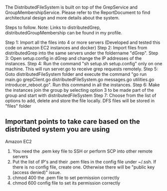 The DistributedFileSystem is built on top of the GrepService and GroupMembershipService.
Please refer to the ReportDocument to find architectural design and more details about the system.

Steps to follow.
Note: Links to distributedGrep, distributedGroupMembership can be found in my profile. 

Step 1: Import all the files into 4 or more servers (Developed and tested this code on amazon EC2 instances and docker)
Step 2: Import files from distributedGrep into the same servers under the foldername "dGrep".
Step 3: Open setup.config in dGrep and change the IP addresses of the instances.
Step 4: Run the command "sh setup.sh setup.config" only on one machine. This will run server.go to receive grep requests remotely.
Step 5: Goto distributedFileSystem folder and execute the command "go run main.go grepClient.go distributedFileSystem.go messages.go utilities.go introducer_reboot.go". Run this command in all the instances.
Step 6: Make the instances join the group by selecting option 3 to be made part of the group and start with distributedFileSystem
Step 7: Choose from the list of options to add, delete and store the file locally. DFS files will be stored in "files" folder


Important points to take care based on the distributed system you are using
---------------------------------------------------------------------------
Amazon EC2
1. You need the .pem key file to SSH or perform SCP into other remote servers
2. Put the list of IP's and their .pem files in the config file under ~/.ssh. If there is no config file, create one. Otherwise there will be "public key (access denied)" issue.
3. chmod 400 the .pem file to set permission correctly
4. chmod 600 config file to set its permission correctly




